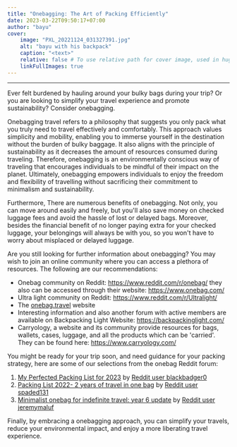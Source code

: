 ```yaml
---
title: "Onebagging: The Art of Packing Efficiently"
date: 2023-03-22T09:50:17+07:00
author: "bayu"
cover:
    image: "PXL_20221124_031327391.jpg"
    alt: "bayu with his backpack"
    caption: "<text>"
    relative: false # To use relative path for cover image, used in hugo Page-bundles
    linkFullImages: true
---
```

---
Ever felt burdened by hauling around your bulky bags during your trip? Or you are looking to simplify your travel experience and promote sustainability? Consider onebagging.

Onebagging travel refers to a philosophy that suggests you only pack what you truly need to travel effectively and comfortably. This approach values simplicity and mobility, enabling you to immerse yourself in the destination without the burden of bulky baggage. It also aligns with the principle of sustainability as it decreases the amount of resources consumed during traveling. Therefore, onebagging is an environmentally conscious way of traveling that encourages individuals to be mindful of their impact on the planet. Ultimately, onebagging empowers individuals to enjoy the freedom and flexibility of travelling without sacrificing their commitment to minimalism and sustainability.

Furthermore, There are numerous benefits of onebagging. Not only, you can move around easily and freely, but you'll also save money on checked luggage fees and avoid the hassle of lost or delayed bags. Moreover, besides the financial benefit of no longer paying extra for your checked luggage, your belongings will always be with you, so you won't have to worry about misplaced or delayed luggage. 

Are you still looking for further information about onebagging? You may wish to join an online community where you can access a plethora of resources. The following are our recommendations:

- Onebag community on Reddit: https://www.reddit.com/r/onebag/ they also can be accessed through their website: https://www.onebag.com/
- Ultra light community on Reddit: https://www.reddit.com/r/Ultralight/
- The [onebag.travel](https://onebag.travel/) website
- Interesting information and also another forum with active members are available on Backpacking Light Website: https://backpackinglight.com/
- Carryology, a website and its community provide resources for bags, wallets, cases, luggage, and all the products which can be 'carried'. They can be found here: https://www.carryology.com/

You might be ready for your trip soon, and need guidance for your packing strategy, here are some of our selections from the onebag Reddit forum:
1. [My Perfected Packing List for 2023](https://www.reddit.com/r/onebag/comments/10ch09b/my_perfected_packing_list_for_2023/) by [Reddit user blackbadger0](https://www.reddit.com/user/blackbadger0/)
2. [Packing List 2022- 2 years of travel in one bag](https://www.reddit.com/r/onebag/comments/tg92g5/packing_list_2022_2_years_of_travel_in_one_bag/) by [Reddit user spaded131](https://www.reddit.com/user/spaded131/)
3. [Minimalist onebag for indefinite travel: year 6 update](https://www.reddit.com/r/onebag/comments/qulcdd/minimalist_onebag_for_indefinite_travel_year_6/) by [Reddit user jeremymaluf](https://www.reddit.com/user/jeremymaluf/)

Finally, by embracing a onebagging approach, you can simplify your travels, reduce your environmental impact, and enjoy a more liberating travel experience.

